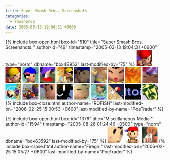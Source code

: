```yaml
---
title: Super Smash Bros. Screenshots
categories:
  - smashbros
date: 2005-03-13 19:04:31 +0600
---
```

{% include box-open.html box-id="510" title="Super Smash Bros. Screenshots:" author-id="49" timestamp="2005-03-13 19:04:31 +0600" type="norm" dbname="box48952" last-modified-by="75" %}
<a href="ss_charselect.jpg" title="Character Select Screen"><img src="ss_charselectt.jpg" width="50" height="50" /></a>
<a href="ss_ness.jpg" title="Ness Quadruplets at Select"><img src="ss_nesst.jpg" width="50" height="50" /></a>
<a href="ss_go.jpg" title="Ness Melee Start"><img src="ss_got.jpg" width="50" height="50" /></a>
<a href="ss_nessline.jpg" title="Ness in Line"><img src="ss_nesslinet.jpg" width="50" height="50" /></a>
<a href="ss_nessmelee.jpg" title="Ness x4 Duke it Out"><img src="ss_nessmeleet.jpg" width="50" height="50" /></a>
<a href="ss_nesswins.jpg" title="Ten Bucks says Ness Wins!"><img src="ss_nesswinst.jpg" width="50" height="50" /></a>
<a href="ss_jumpclose.jpg" title="Shiny Jumping!"><img src="ss_jumpcloset.jpg" width="50" height="50" /></a>
<a href="ss_mindgrab.jpg" title="Mind Power Grab"><img src="ss_mindgrabt.jpg" width="50" height="50" /></a>
<a href="ss_pkfireclose.jpg" title="PK FIRE!"><img src="ss_pkfirecloset.jpg" width="50" height="50" /></a>
<a href="ss_pkthunderclose.jpg" title="PK THUNDER!"><img src="ss_pkthundercloset.jpg" width="50" height="50" /></a>
<a href="ss_shinyfloat.jpg" title="Shiny Spinny Jumpy"><img src="ss_shinyfloatt.jpg" width="50" height="50" /></a>
<a href="ss_smashcapn.jpg" title="Showin' Falcon Who's Boss"><img src="ss_smashcapnt.jpg" width="50" height="50" /></a>
<a href="ss_smashclose.jpg" title="Close-up Smaaaaash!"><img src="ss_smashcloset.jpg" width="50" height="50" /></a>
<a href="ss_teleportoops.jpg" title="When teleporting goes wrong..."><img src="ss_teleportoopst.jpg" width="50" height="50" /></a>
<a href="ss_shieldclose.jpg" title="PSI Magnet Close-up"><img src="ss_shieldcloset.jpg" width="50" height="50" /></a>
<a href="ss_psishield.jpg" title="PSI Magnet"><img src="ss_psishieldt.jpg" width="50" height="50" /></a>
<a href="ss_thunderboost.jpg" title="Who says Thunder doesn't Strike the same place twice?"><img src="ss_thunderboostt.jpg" width="50" height="50" /></a>
<a href="ssbcredt.jpg" title="Shigesato Itoi's Credits"><img src="ssbcreditt.jpg" width="50" height="50" /></a>
<a href="youwon.png" title="The Ennnnd!"><img src="youwont.jpg" width="50" height="50" /></a>
{% include box-close.html author-name="ROFISH" last-modified-on="2006-02-25 15:00:53 +0600" last-modified-by-name="PoeTrader" %}

{% include box-open.html box-id="1376" title="Miscellaneous Media:" author-id="1594" timestamp="2005-08-26 01:24:46 +0500" type="norm" dbname="box63592" last-modified-by="75" %}
<a href="misc_ness.jpg" title="Ness on an Angle"><img src="misc_nesst.jpg" width="50" height="50" /></a>
<a href="misc_nesssmall.jpg" title="Happy Ness!"><img src="misc_nesssmallt.jpg" width="50" height="50" /></a>
<a href="misc_powerstamp.jpg" title="Nintendo Power's Challenge"><img src="misc_powerstampt.jpg" width="50" height="50" /></a>
{% include box-close.html author-name="Firegirl" last-modified-on="2006-02-25 15:05:27 +0600" last-modified-by-name="PoeTrader" %}
